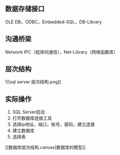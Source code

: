 ## 数据存储接口

OLE DB，ODBC，Embedded-SQL，DB-Library


## 沟通桥梁

Network IPC（程序间通信），Net-Library（网络函数库）

## 层次结构

![[sql server 层次结构.png]]



## 实际操作

1. SQL Server启动
2. 打开数据库连接工具
3. 选择ip地址，端口，账号，密码，建立连接
4. 建立数据库
5. 选择表


[[数据库层次结构.canvas|数据库的模型]]

